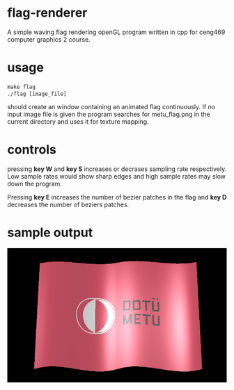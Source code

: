 # flag-renderer
A simple waving flag rendering openGL program written in cpp for ceng469 computer graphics 2 course. 

# usage
```
make flag
./flag [image_file]
```
should create an window containing an animated flag continuously. If no input image file is given the program searches for metu_flag.png in the current directory and uses it for texture mapping.


# controls
pressing **key W** and **key S** increases or decrases sampling rate respectively. Low sample rates would show sharp edges and high sample rates may slow down the program.

Pressing **key E** increases the number of bezier patches in the flag and **key D** decreases the number of beziers patches.

# sample output
![snapshot of programs output](https://github.com/yusufcelik01/flag-renderer/blob/main/render_output.png)
